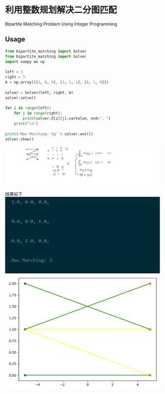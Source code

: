 # 利用整数规划解决二分图匹配
Bipartite Matching Problem Using Integer Programming

## Usage
```python
from bipartite_matching import Solver
from bipartite_matching import Solver
import numpy as np

left = 3
right = 3
A = np.array([[1, 0, 0], [1, 1, 1], [0, 1, 0]])

solver = Solver(left, right, A)
solver.solve()

for i in range(left):
    for j in range(right):
        print(solver.X[i][j].varValue, end=", ")
    print("\n")

print('Max Matching: %g' % solver.ans())
solver.show()
```
![](demo.png)

结果如下
![](ans.png)
![](myplot.png)